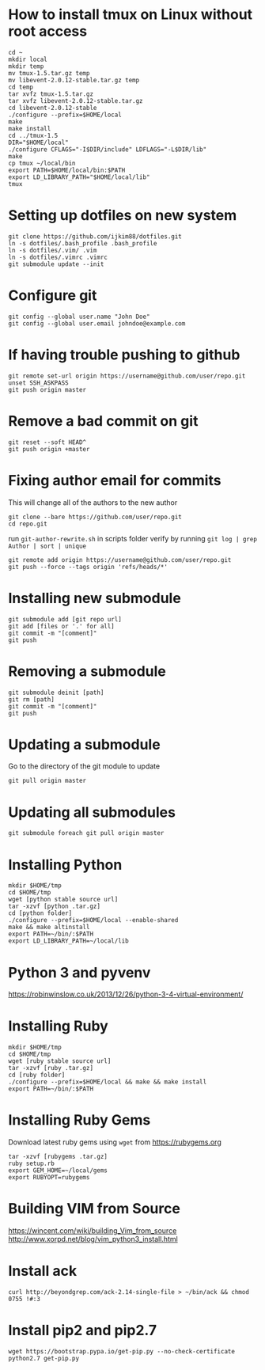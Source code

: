 # How to install tmux on Linux without root access
```shell
cd ~
mkdir local
mkdir temp
mv tmux-1.5.tar.gz temp
mv libevent-2.0.12-stable.tar.gz temp
cd temp
tar xvfz tmux-1.5.tar.gz
tar xvfz libevent-2.0.12-stable.tar.gz
cd libevent-2.0.12-stable
./configure --prefix=$HOME/local
make
make install
cd ../tmux-1.5
DIR="$HOME/local"
./configure CFLAGS="-I$DIR/include" LDFLAGS="-L$DIR/lib"
make
cp tmux ~/local/bin
export PATH=$HOME/local/bin:$PATH
export LD_LIBRARY_PATH="$HOME/local/lib"
tmux
```

# Setting up dotfiles on new system
```shell
git clone https://github.com/ijkim88/dotfiles.git
ln -s dotfiles/.bash_profile .bash_profile
ln -s dotfiles/.vim/ .vim
ln -s dotfiles/.vimrc .vimrc
git submodule update --init
```

# Configure git
```shell
git config --global user.name "John Doe"
git config --global user.email johndoe@example.com
```

# If having trouble pushing to github
```shell
git remote set-url origin https://username@github.com/user/repo.git
unset SSH_ASKPASS
git push origin master
```

# Remove a bad commit on git
```shell
git reset --soft HEAD^
git push origin +master
```

# Fixing author email for commits
This will change all of the authors to the new author

```shell
git clone --bare https://github.com/user/repo.git
cd repo.git
```

run `git-author-rewrite.sh` in scripts folder
verify by running `git log | grep Author | sort | unique`

```shell
git remote add origin https://username@github.com/user/repo.git
git push --force --tags origin 'refs/heads/*'
```

# Installing new submodule
```shell
git submodule add [git repo url]
git add [files or '.' for all]
git commit -m "[comment]"
git push
```

# Removing a submodule
```shell
git submodule deinit [path]
git rm [path]
git commit -m "[comment]"
git push
```

# Updating a submodule
Go to the directory of the git module to update

```shell
git pull origin master
```

# Updating all submodules
```shell
git submodule foreach git pull origin master
```

# Installing Python
```shell
mkdir $HOME/tmp
cd $HOME/tmp
wget [python stable source url]
tar -xzvf [python .tar.gz]
cd [python folder]
./configure --prefix=$HOME/local --enable-shared
make && make altinstall
export PATH=~/bin/:$PATH
export LD_LIBRARY_PATH=~/local/lib
```

# Python 3 and pyvenv
https://robinwinslow.co.uk/2013/12/26/python-3-4-virtual-environment/

# Installing Ruby
```shell
mkdir $HOME/tmp
cd $HOME/tmp
wget [ruby stable source url]
tar -xzvf [ruby .tar.gz]
cd [ruby folder]
./configure --prefix=$HOME/local && make && make install
export PATH=~/bin/:$PATH
```

# Installing Ruby Gems
Download latest ruby gems using `wget` from https://rubygems.org

```shell
tar -xzvf [rubygems .tar.gz]
ruby setup.rb
export GEM_HOME=~/local/gems
export RUBYOPT=rubygems
```

# Building VIM from Source
https://wincent.com/wiki/building_Vim_from_source
http://www.xorpd.net/blog/vim_python3_install.html

# Install ack
```shell
curl http://beyondgrep.com/ack-2.14-single-file > ~/bin/ack && chmod 0755 !#:3
```

# Install pip2 and pip2.7
```
wget https://bootstrap.pypa.io/get-pip.py --no-check-certificate
python2.7 get-pip.py
```
